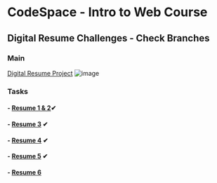 # CodeSpace - Intro to Web Course

## Digital Resume Challenges - Check Branches

### Main
[Digital Resume Project](https://github.com/lmoramaga/DigitalResume)
![image](https://user-images.githubusercontent.com/98915967/153565466-48c17645-6c76-42e1-9929-1baeb7a6e48a.png)

### Tasks
#### - [Resume 1 & 2](https://github.com/lmoramaga/ResumeChallenges/tree/Resume-1-%26-2)✔
#### - [Resume 3](https://github.com/lmoramaga/ResumeChallenges/tree/Resume-3) ✔
#### - [Resume 4](https://github.com/lmoramaga/ResumeChallenges/tree/Resume-4) ✔
#### - [Resume 5](https://github.com/lmoramaga/ResumeChallenges/tree/Resume-5) ✔
#### - [Resume 6](https://github.com/lmoramaga/ResumeChallenges/tree/Resume-6)
